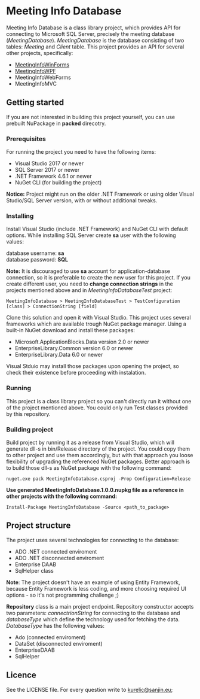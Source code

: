 # Meeting Info Database

Meeting Info Database is a class library project, which provides API for connecting to Microsoft SQL Server, precisely the meeting database (*MeetingDatabase*). *MeetingDatabase* is the database consisting of two tables: *Meeting* and *Client* table. This project provides an API for several other projects, specifically:

- [MeetingInfoWinForms](https://github.com/SanjinKurelic/MeetingInfoWinForms)
- [MeetingInfoWPF](https://github.com/SanjinKurelic/MeetingInfoWPF)
- MeetingInfoWebForms
- MeetingInfoMVC

## Getting started

If you are not interested in building this project yourself, you can use prebuilt NuPackage in **packed** direcotry.

### Prerequisites

For running the project you need to have the following items:

- Visual Studio 2017 or newer
- SQL Server 2017 or newer
- .NET Framework 4.6.1 or newer
- NuGet CLI (for building the project)

**Notice:** Project might run on the older .NET Framework or using older Visual Studio/SQL Server version, with or without additional tweaks.

### Installing

Install Visual Studio (include .NET Framework) and NuGet CLI with default options. While installing SQL Server create **sa** user with the following values:

database username: **sa**<br>
database password: **SQL**

**Note:** It is discouraged to use **sa** account for application-database connection, so it is preferable to create the new user for this project. If you create different user, you need to **change connection strings** in the projects mentioned above and in *MeetingInfoDatabaseTest* project:

 ```
 MeetingInfoDatabase > MeetingInfoDatabaseTest > TestConfiguration [class] > ConnectionString [field]
 ```

Clone this solution and open it with Visual Studio. This project uses several frameworks which are available trough NuGet package manager. Using a built-in NuGet download and install these packages:

- Microsoft.ApplicationBlocks.Data version 2.0 or newer
- EnterpriseLibrary.Common version 6.0 or newer
- EnterpriseLibrary.Data 6.0 or newer

Visual Stduio may install those packages upon opening the project, so check their existence before proceeding with instalation.

### Running

This project is a class library project so you can't directly run it without one of the project mentioned above. You could only run Test classes provided by this repository.

### Building project

Build project by running it as a release from Visual Studio, which will generate dll-s in bin/Release directory of the project. You could copy them to other project and use them accordingly, but with that approach you loose flexibility of upgrading the referenced NuGet packages. Better approach is to build those dll-s as NuGet package with the following command:

```
nuget.exe pack MeetingInfoDatabase.csproj -Prop Configuration=Release
```

**Use generated MeetingInfoDatabase.1.0.0.nupkg file as a reference in other projects with the following command:**

```
Install-Package MeetingInfoDatabase -Source <path_to_package>
```

## Project structure

The project uses several technologies for connecting to the database:

- ADO .NET connected enviroment
- ADO .NET disconnected enviroment
- Enterprise DAAB
- SqlHelper class

**Note**: The project doesn't have an example of using Entity Framework, because Entity Framework is less coding, and more choosing required UI options - so it's not programming challenge ;)

**Repository** class is a main project endpoint. Repository constructor accepts two parameters: *connectrionString* for connecting to the database and *databaseType* which define the technology used for fetching the data. *DatabaseType* has the following values:

- Ado (connected enviroment)
- DataSet (disconnected enviroment)
- EnterpriseDAAB
- SqlHelper

## Licence

See the LICENSE file. For every question write to kurelic@sanjin.eu;